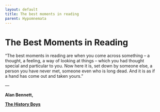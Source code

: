 ```yaml
---
layout: default
title: The best moments in reading
parent: Hypomnemata
---
```

# The Best Moments in Reading

“The best moments in reading are when you come across something – a thought, a feeling, a way of looking at things – which you had thought special and particular to you. Now here it is, set down by someone else, a person you have never met, someone even who is long dead. And it is as if a hand has come out and taken yours.”

―

**Alan Bennett,**

[**The History Boys**](https://www.goodreads.com/work/quotes/1120783)
